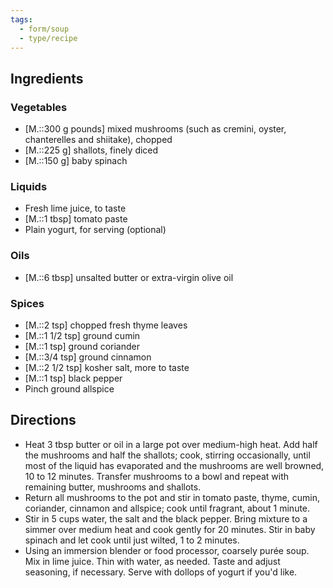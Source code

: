 ```yaml
---
tags:
  - form/soup
  - type/recipe
---
```


## Ingredients	

### Vegetables
- [M.::300 g pounds] mixed mushrooms (such as cremini, oyster, chanterelles and shiitake), chopped
- [M.::225 g] shallots, finely diced
- [M.::150 g] baby spinach

### Liquids
- Fresh lime juice, to taste
- [M.::1 tbsp] tomato paste
- Plain yogurt, for serving (optional)

### Oils
- [M.::6 tbsp] unsalted butter or extra-virgin olive oil

### Spices
- [M.::2 tsp] chopped fresh thyme leaves
- [M.::1 1/2 tsp] ground cumin
- [M.::1 tsp] ground coriander
- [M.::3/4 tsp] ground cinnamon
- [M.::2 1/2 tsp] kosher salt, more to taste
- [M.::1 tsp] black pepper
- Pinch ground allspice



## Directions
- Heat 3 tbsp butter or oil in a large pot over medium-high heat. Add half the mushrooms and half the shallots; cook, stirring occasionally, until most of the liquid has evaporated and the mushrooms are well browned, 10 to 12 minutes. Transfer mushrooms to a bowl and repeat with remaining butter, mushrooms and shallots.
- Return all mushrooms to the pot and stir in tomato paste, thyme, cumin, coriander, cinnamon and allspice; cook until fragrant, about 1 minute.
- Stir in 5 cups water, the salt and the black pepper. Bring mixture to a simmer over medium heat and cook gently for 20 minutes. Stir in baby spinach and let cook until just wilted, 1 to 2 minutes.
- Using an immersion blender or food processor, coarsely purée soup. Mix in lime juice. Thin with water, as needed. Taste and adjust seasoning, if necessary. Serve with dollops of yogurt if you'd like.